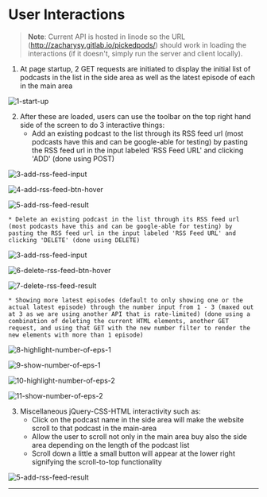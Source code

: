 # User Interactions

> __Note__: Current API is hosted in linode so the URL (http://zacharysy.gitlab.io/pickedpods/) should work in loading the interactions (if it doesn't, simply run the server and client locally).

1. At page startup, 2 GET requests are initiated to display the initial list of podcasts in the list in the side area as well as the latest episode of each in the main area

![1-start-up](../images/1-start-up.png)

2. After these are loaded, users can use the toolbar on the top right hand side of the screen to do 3 interactive things:
    * Add an existing podcast to the list through its RSS feed url (most podcasts have this and can be google-able for testing) by pasting the RSS feed url in the input labeled 'RSS Feed URL'  and clicking 'ADD' (done using POST)
    
![3-add-rss-feed-input](../images/3-add-rss-feed-input.png)

![4-add-rss-feed-btn-hover](../images/4-add-rss-feed-btn-hover.png)

![5-add-rss-feed-result](../images/5-add-rss-feed-result.png)

    * Delete an existing podcast in the list through its RSS feed url (most podcasts have this and can be google-able for testing) by pasting the RSS feed url in the input labeled 'RSS Feed URL' and clicking 'DELETE' (done using DELETE)

![3-add-rss-feed-input](../images/3-add-rss-feed-input.png)

![6-delete-rss-feed-btn-hover](../images/6-delete-rss-feed-btn-hover.png)

![7-delete-rss-feed-result](../images/7-delete-rss-feed-result.png)

    * Showing more latest episodes (default to only showing one or the actual latest episode) through the number input from 1 - 3 (maxed out at 3 as we are using another API that is rate-limited) (done using a combination of deleting the current HTML elements, another GET request, and using that GET with the new number filter to render the new elements with more than 1 episode)

![8-highlight-number-of-eps-1](../images/8-highlight-number-of-eps-1.png)

![9-show-number-of-eps-1](../images/9-show-number-of-eps-1.png)

![10-highlight-number-of-eps-2](../images/10-highlight-number-of-eps-2.png)

![11-show-number-of-eps-2](../images/11-show-number-of-eps-2.png)

3. Miscellaneous jQuery-CSS-HTML interactivity such as:
    * Click on the podcast name in the side area will make the website scroll to that podcast in the main-area
    * Allow the user to scroll not only in the main area buy also the side area depending on the length of the podcast list
    * Scroll down a little a small button will appear at the lower right signifying the scroll-to-top functionality

![5-add-rss-feed-result](../images/5-add-rss-feed-result.png)

---